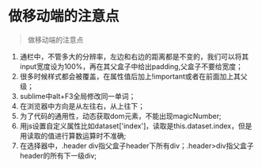 # 做移动端的注意点

> 做移动端的注意点

<!-- more -->

1. 通栏中，不管多大的分辨率，左边和右边的距离都是不变的，我们可以将其input宽度设为100%，再在其父盒子中给出padding,父盒子不要给宽度； 
2. 很多时候样式都会被覆盖，在属性值后加上!important或者在前面加上其父级；
3. sublime中alt+F3全局修改同一单词； 
4. 在浏览器中方向是从左往右，从上往下； 
5. 为了代码的通用性，动态获取dom元素，不能出现magicNumber; 
6. 用js设置自定义属性比如dataset\['index'\]，读取是this.dataset.index，但是用读取的值进行算数运算时不准确; 
7. 在选择器中，.header div指父盒子header下所有div；.header>div指父盒子header的所有下一级div;
